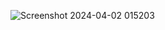 ![Screenshot 2024-04-02 015203](https://github.com/Vedu36/Power-BI-Hospitality-Data-Project/assets/118358451/957578ed-d286-4317-8a4b-bcb91add8260)
